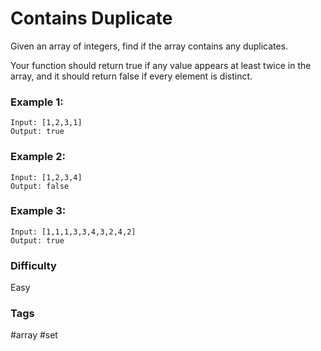 # Contains Duplicate

Given an array of integers, find if the array contains any duplicates.

Your function should return true if any value appears at least twice in
the array, and it should return false if every element is distinct.

### Example 1:

```
Input: [1,2,3,1]
Output: true
```

### Example 2:

```
Input: [1,2,3,4]
Output: false
```

### Example 3:

```
Input: [1,1,1,3,3,4,3,2,4,2]
Output: true
```

### Difficulty

Easy

### Tags

#array #set
